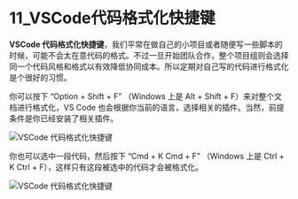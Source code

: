 # 11_VSCode代码格式化快捷键

**VSCode 代码格式化快捷键**，我们平常在做自己的小项目或者随便写一些脚本的时候，可能不会太在意代码的格式。不过一旦开始团队合作，整个项目组则会选择同一个代码风格和格式以有效降低协同成本。所以定期对自己写的代码进行格式化是个很好的习惯。

你可以按下 “Option + Shift + F” （Windows 上是 Alt + Shift + F）来对整个文档进行格式化，VS Code 也会根据你当前的语言，选择相关的插件。当然，前提条件是你已经安装了相关插件。

![VSCode 代码格式化快捷键](https://img.geek-docs.com/vscode/shortcut/shortcut-adv-9.gif)

你也可以选中一段代码，然后按下 “Cmd + K Cmd + F” （Windows 上是 Ctrl + K Ctrl + F），这样只有这段被选中的代码才会被格式化。

![VSCode 代码格式化快捷键](https://img.geek-docs.com/vscode/shortcut/shortcut-adv-10.gif)

